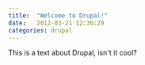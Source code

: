 ```yaml
---
title:  "Welcome to Drupal!"
date:   2012-03-21 12:36:29
categories: drupal
---
```


This is a text about Drupal, isn't it cool?